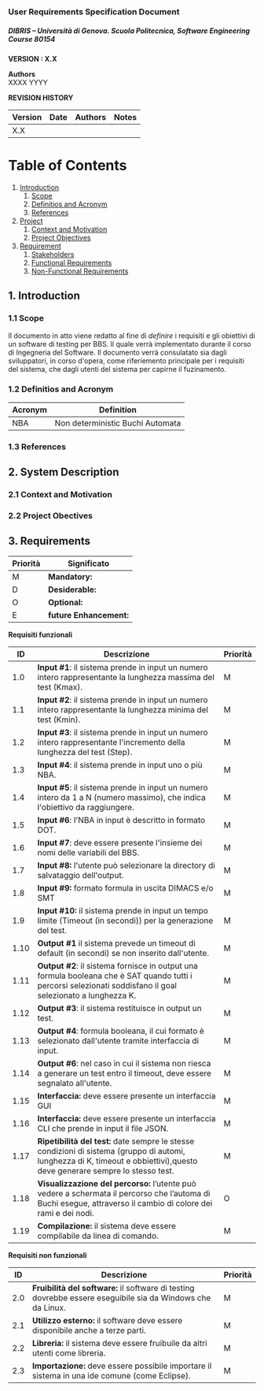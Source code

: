 
### User Requirements Specification Document
##### DIBRIS – Università di Genova. Scuola Politecnica, Software Engineering Course 80154


**VERSION : X.X**

**Authors**  
XXXX
YYYY

**REVISION HISTORY**

| Version    | Date        | Authors      | Notes        |
| ----------- | ----------- | ----------- | ----------- |
| X.X |  | |  |

# Table of Contents

1. [Introduction](#p1)
	1. [Scope](#sp1.1)
	2. [Definitios and Acronym](#sp1.2) 
	3. [References](#sp1.3)
2. [Project](#p2)
	1. [Context and Motivation](#sp2.1)
	2. [Project Objectives](#sp2.2)
3. [Requirement](#p3)
 	1. [Stakeholders](#sp3.1)
 	2. [Functional Requirements](#sp3.2)
 	3. [Non-Functional Requirements](#sp3.3)
  
  

<a name="p1"></a>

## 1. Introduction

<a name="sp1.1"></a>

### 1.1 Scope

Il documento in atto viene redatto al fine di *definire* i requisiti e gli obiettivi di un software di testing per BBS. Il quale verrà implementato durante il corso di Ingegneria del Software. Il documento verrà consulatato sia dagli sviluppatori, in corso d'opera, come riferiemento principale per i requisiti del sistema, che dagli utenti del sistema per capirne il fuzinamento. 

<a name="sp1.2"></a>

### 1.2 Definitios and Acronym


| Acronym				| Definition | 
| ------------------------------------- | ----------- | 
| NBA                                   | Non deterministic Buchi Automata |

<a name="sp1.3"></a>

### 1.3 References 

<a name="p2"></a>

## 2. System Description
<a name="sp2.15"></a>

### 2.1 Context and Motivation

<a name="sp2.2"></a>

### 2.2 Project Obectives 

<a name="subparagraph7"></a>

## 3. Requirements

| Priorità | Significato | 
| --------------- | ----------- | 
| M | **Mandatory:**   |
| D | **Desiderable:** |
| O | **Optional:**    |
| E | **future Enhancement:** |


**Requisiti funzionali**

| ID | Descrizione | Priorità |
| --------------- | ----------- | ---------- | 
| 1.0 | **Input #1**: il sistema prende in input un numero intero rappresentante la lunghezza massima del test (Kmax). |M|
| 1.1 | **Input #2**: il sistema prende in input un numero intero rappresentante la lunghezza minima del test (Kmin). |M|
| 1.2 | **Input #3**: il sistema prende in input un numero intero rappresentante l'incremento della lunghezza del test (Step). |M|
| 1.3 |	**Input #4**: il sistema prende in input uno o più NBA. |M|
| 1.4 |	**Input #5**: il sistema prende in input un numero intero da 1 a N (numero massimo), che indica l'obiettivo da raggiungere. |M|
| 1.5 |	**Input #6**: l'NBA in input è descritto in formato DOT. |M|
| 1.6 |	**Input #7**: deve essere presente l'insieme dei nomi delle variabili del BBS. |M|
| 1.7 | **Input #8:** l'utente può selezionare la directory di salvataggio dell'output. |M|
| 1.8 | **Input #9:** formato formula in uscita DIMACS e/o SMT |M|
| 1.9 | **Input #10:** il sistema prende in input un tempo limite (Timeout (in secondi)) per la generazione del test. |M|
| 1.10 | **Output #1** il sistema prevede un timeout di default (in secondi) se non inserito dall'utente. |M|
| 1.11 | **Output #2**: il sistema fornisce in output una formula booleana che è SAT quando tutti i percorsi selezionati soddisfano il goal selezionato a lunghezza K. |M|
| 1.12 | **Output #3**: il sistema restituisce in output un test. |M|
| 1.13 | **Output #4**: formula booleana, il cui formato è selezionato dall'utente tramite interfaccia di input. |M|
| 1.14 | **Output #6**: nel caso in cui il sistema non riesca a generare un test entro il timeout, deve essere segnalato all'utente. |M|
| 1.15 | **Interfaccia:** deve essere presente un interfaccia GUI |M|
| 1.16 | **Interfaccia:** deve essere presente un interfaccia CLI che prende in input il file JSON. |M|
| 1.17 | **Ripetibilità del test:** date sempre le stesse condizioni di sistema (gruppo di automi, lunghezza di K, timeout e obbiettivi),questo deve generare sempre lo stesso test.  |M|
| 1.18 | **Visualizzazione del percorso:** l’utente può vedere a schermata il percorso che l’automa di Buchi esegue, attraverso il cambio di colore dei rami e dei nodi. |O|
| 1.19 | **Compilazione:** il sistema deve essere compilabile da linea di comando. |M|
 

**Requisiti non funzionali**

| ID | Descrizione | Priorità |
| --------------- | ----------- | ---------- | 
| 2.0 | **Fruibilità del software:** il software di testing dovrebbe essere eseguibile sia da Windows che da Linux. |M|
| 2.1 | **Utilizzo esterno:** il software deve essere disponibile anche a terze parti. |M|
| 2.2 | **Libreria:** il sistema deve essere fruibuile da altri utenti come libreria. |M|
| 2.3 | **Importazione:** deve essere possibile importare il sistema in una ide comune (come Eclipse). |M|
